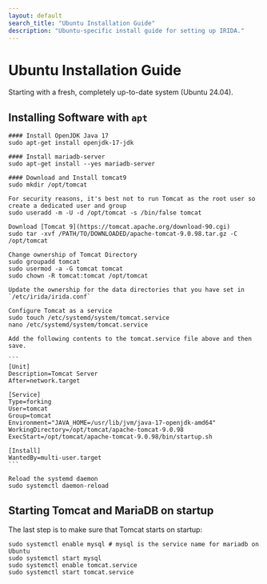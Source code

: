 ```yaml
---
layout: default
search_title: "Ubuntu Installation Guide"
description: "Ubuntu-specific install guide for setting up IRIDA."
---
```


Ubuntu Installation Guide
=========================
Starting with a fresh, completely up-to-date system (Ubuntu 24.04).

Installing Software with `apt`
------------------------------

    #### Install OpenJDK Java 17
    sudo apt-get install openjdk-17-jdk

    #### Install mariadb-server
    sudo apt-get install --yes mariadb-server

    #### Download and Install tomcat9
    sudo mkdir /opt/tomcat

    For security reasons, it's best not to run Tomcat as the root user so create a dedicated user and group
    sudo useradd -m -U -d /opt/tomcat -s /bin/false tomcat

    Download [Tomcat 9](https://tomcat.apache.org/download-90.cgi)
    sudo tar -xvf /PATH/TO/DOWNLOADED/apache-tomcat-9.0.98.tar.gz -C /opt/tomcat

    Change ownership of Tomcat Directory
    sudo groupadd tomcat
    sudo usermod -a -G tomcat tomcat
    sudo chown -R tomcat:tomcat /opt/tomcat

    Update the ownership for the data directories that you have set in `/etc/irida/irida.conf`

    Configure Tomcat as a service
    sudo touch /etc/systemd/system/tomcat.service
    nano /etc/systemd/system/tomcat.service

    Add the following contents to the tomcat.service file above and then save.

    ```
    [Unit]
    Description=Tomcat Server
    After=network.target

    [Service]
    Type=forking
    User=tomcat
    Group=tomcat
    Environment="JAVA_HOME=/usr/lib/jvm/java-17-openjdk-amd64"
    WorkingDirectory=/opt/tomcat/apache-tomcat-9.0.98
    ExecStart=/opt/tomcat/apache-tomcat-9.0.98/bin/startup.sh

    [Install]
    WantedBy=multi-user.target
    ```

    Reload the systemd daemon
    sudo systemctl daemon-reload

Starting Tomcat and MariaDB on startup
--------------------------------------

The last step is to make sure that Tomcat starts on startup:

    sudo systemctl enable mysql # mysql is the service name for mariadb on Ubuntu
    sudo systemctl start mysql
    sudo systemctl enable tomcat.service
    sudo systemctl start tomcat.service
